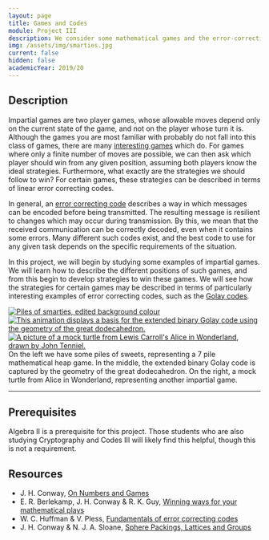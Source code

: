 ```yaml
---
layout: page
title: Games and Codes
module: Project III
description: We consider some mathematical games and the error-correcting codes which describe their winning strategies.
img: /assets/img/smarties.jpg
current: false
hidden: false
academicYear: 2019/20
---
```

Description
-----------
Impartial games are two player games, whose allowable moves depend only on the current state of the game, and not on the player whose turn it is. Although the games you are most familiar with probably do not fall into this class of games, there are many [interesting games][sprouts] which do. For games where only a finite number of moves are possible, we can then ask which player should win from any given position, assuming both players know the ideal strategies. Furthermore, what exactly are the strategies we should follow to win? For certain games, these strategies can be described in terms of linear error correcting codes.

In general, an [error correcting code] describes a way in which messages can be encoded before being transmitted. The resulting message is resilient to changes which may occur during transmission. By this, we mean that the received communication can be correctly decoded, even when it contains some errors. Many different such codes exist, and the best code to use for any given task depends on the specific requirements of the situation.

In this project, we will begin by studying some examples of impartial games. We will learn how to describe the different positions of such games, and from this begin to develop strategies to win these games. We will see how the strategies for certain games may be described in terms of particularly interesting examples of error correcting codes, such as the [Golay codes]. 

<div class="img_row">
	<a title="Piles of sweets" href="https://www.flickr.com/photos/sneeu/3202317738/in/photostream/"><img class="col one left" alt="Piles of smarties, edited background colour" src="{{ '/assets/img/smarties.jpg' | prepend: site.baseurl | prepend: site.url }}"></a>
	<a title="A Basis for the Extended Binary Golay Code" href="https://blogs.ams.org/visualinsight/2015/12/01/golay-code/"><img class="col one left" alt="This animation displays a basis for the extended binary Golay code using the geometry of the great dodecahedron." src="https://blogs.ams.org/visualinsight/files/2015/12/golay_egan.gif"></a>
   <a title="A Mock Turtle from Alice in Wonderland, by John Tenniel" href="https://commons.wikimedia.org/wiki/File:Alice_par_John_Tenniel_34.png"><img class="col one left" alt="A picture of a mock turtle from Lewis Carroll's Alice in Wonderland, drawn by John Tenniel." src="https://upload.wikimedia.org/wikipedia/commons/9/9a/Alice_par_John_Tenniel_34.png"></a>
</div>
<div class="col three caption" markdown="span">
    On the left we have some piles of sweets, representing a 7 pile mathematical heap game. In the middle, the extended binary Golay code is captured by the geometry of the great dodecahedron. On the right, a mock turtle from Alice in Wonderland, representing another impartial game.
</div>

***

 
Prerequisites
-------------

Algebra II is a prerequisite for this project. Those students who are also studying Cryptography and Codes III will likely find this helpful, though this is not a requirement.

Resources
----------
* J. H. Conway, [On Numbers and Games]
* E. R. Berlekamp, J. H. Conway &amp; R. K. Guy, [Winning ways for your mathematical plays]
* W. C. Huffman &amp; V. Pless, [Fundamentals of error correcting codes]
* J. H. Conway &amp; N. J. A. Sloane, [Sphere Packings, Lattices and Groups]

[Sphere Packings, Lattices and Groups]:http://library.dur.ac.uk/search~S1?/Yconway+sphere+packings&searchscope=1&SORT=D/Yconway+sphere+packings&searchscope=1&SORT=D&SUBKEY=conway+sphere+packings/1%2C2%2C2%2CE/frameset&FF=Yconway+sphere+packings&searchscope=1&SORT=D&2%2C2%2C
[On Numbers and Games]:http://library.dur.ac.uk/search~S1?/Yconway+games&searchscope=1&SORT=D/Yconway+games&searchscope=1&SORT=D&SUBKEY=conway+games/1%2C3%2C3%2CE/frameset&FF=Yconway+games&searchscope=1&SORT=D&1%2C1%2C
[Winning ways for your mathematical plays]:http://library.dur.ac.uk/search~S1?/Ywinning+ways&searchscope=1&SORT=DZ/Ywinning+ways&searchscope=1&SORT=DZ&extended=1&SUBKEY=winning+ways/1%2C37%2C37%2CE/frameset&FF=Ywinning+ways&searchscope=1&SORT=DZ&3%2C3%2C
[Fundamentals of error correcting codes]:http://library.dur.ac.uk/search~S1?/Yfundamentals+of+error+correcting&searchscope=1&SORT=DZ/Yfundamentals+of+error+correcting&searchscope=1&SORT=DZ&extended=1&SUBKEY=fundamentals+of+error+correcting/1%2C5%2C5%2CE/frameset&FF=Yfundamentals+of+error+correcting&searchscope=1&SORT=DZ&1%2C1%2C
[Golay codes]:https://blogs.ams.org/visualinsight/2015/12/01/golay-code/
[sprouts]:https://nrich.maths.org/2413
[error correcting code]:https://plus.maths.org/content/error-correcting-codes